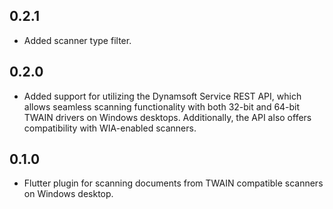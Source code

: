 ## 0.2.1
* Added scanner type filter.

## 0.2.0
* Added support for utilizing the Dynamsoft Service REST API, which allows seamless scanning functionality with both 32-bit and 64-bit TWAIN drivers on Windows desktops. Additionally, the API also offers compatibility with WIA-enabled scanners.

## 0.1.0

* Flutter plugin for scanning documents from TWAIN compatible scanners on Windows desktop.
